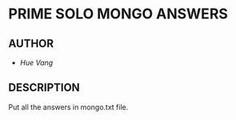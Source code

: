 # PRIME SOLO MONGO ANSWERS

## AUTHOR

* *Hue Vang*

## DESCRIPTION

Put all the answers in mongo.txt file.
